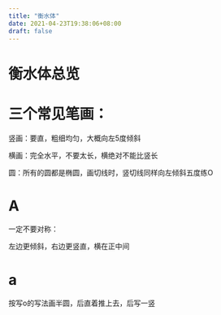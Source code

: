 ```yaml
---
title: "衡水体"
date: 2021-04-23T19:38:06+08:00
draft: false
---
```


# 衡水体总览

# 三个常见笔画：

竖画：要直，粗细均匀，大概向左5度倾斜

横画：完全水平，不要太长，横绝对不能比竖长

圆：所有的圆都是椭圆，画切线时，竖切线同样向左倾斜五度练O



# A

一定不要对称：

左边更倾斜，右边更竖直，横在正中间



# a

按写o的写法画半圆，后直着推上去，后写一竖